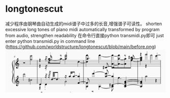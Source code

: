 # longtonescut
减少程序由钢琴曲自动生成的midi谱子中过多的长音,增强谱子可读性。
shorten excessive long tones of piano midi automatically transformed by program from audio, strengthen readability
在命令行直接python transmidi.py即可
just enter python transmidi.py in command line
(https://github.com/worldstructure/longtonescut/blob/main/before.png)
![Image text](https://github.com/worldstructure/longtonescut/blob/main/after.png)
